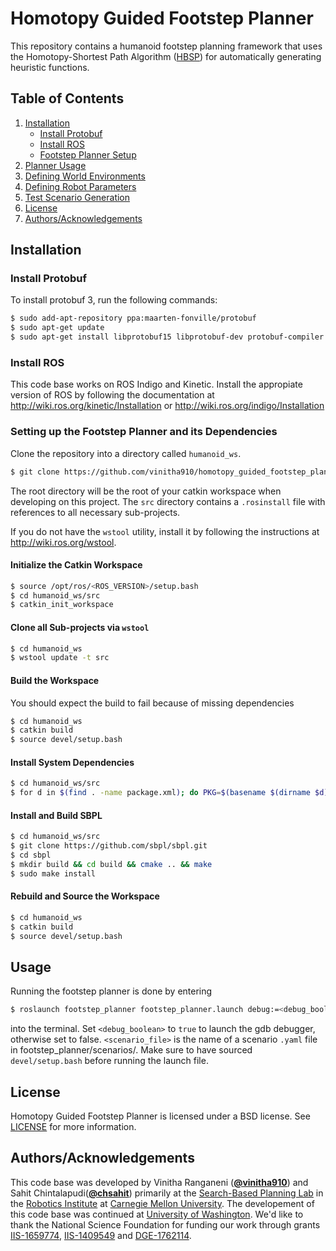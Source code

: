 # Homotopy Guided Footstep Planner

This repository contains a humanoid footstep planning framework that uses the Homotopy-Shortest Path Algorithm ([HBSP](https://aaai.org/ocs/index.php/ICAPS/ICAPS18/paper/view/17721/16943)) for automatically generating heuristic functions.

## Table of Contents
1. [Installation](#installation)
   - [Install Protobuf](#protobuf)
   - [Install ROS](#ros)
   - [Footstep Planner Setup](#footstep)
2. [Planner Usage](#usage)
3. [Defining World Environments](src/footstep_planner/worlds/README.md)
4. [Defining Robot Parameters](src/footstep_planner/proto/README.md)
5. [Test Scenario Generation](src/footstep_planner/python/README.md)
6. [License](#license)
7. [Authors/Acknowledgements](#authors)

## Installation <a name="installation"></a>

### Install Protobuf <a name="protobuf"></a>

To install protobuf 3, run the following commands:
```bash
$ sudo add-apt-repository ppa:maarten-fonville/protobuf
$ sudo apt-get update
$ sudo apt-get install libprotobuf15 libprotobuf-dev protobuf-compiler python-protobuf
```

### Install ROS <a name="ros"></a>
This code base works on ROS Indigo and Kinetic. Install the appropiate version of ROS by following the documentation at http://wiki.ros.org/kinetic/Installation or http://wiki.ros.org/indigo/Installation

### Setting up the Footstep Planner and its Dependencies <a name="footstep"></a>
Clone the repository into a directory called `humanoid_ws`.
```bash
$ git clone https://github.com/vinitha910/homotopy_guided_footstep_planner humanoid_ws
```
The root directory will be the root of your catkin workspace when developing on this project. The `src` directory contains a `.rosinstall` file with references to all necessary sub-projects.

If you do not have the `wstool` utility, install it by following the instructions at http://wiki.ros.org/wstool.

#### Initialize the Catkin Workspace
```bash
$ source /opt/ros/<ROS_VERSION>/setup.bash
$ cd humanoid_ws/src
$ catkin_init_workspace
```

#### Clone all Sub-projects via `wstool`
```bash
$ cd humanoid_ws
$ wstool update -t src
```

#### Build the Workspace
You should expect the build to fail because of missing dependencies
```bash
$ cd humanoid_ws
$ catkin build
$ source devel/setup.bash
```

#### Install System Dependencies
```bash
$ cd humanoid_ws/src
$ for d in $(find . -name package.xml); do PKG=$(basename $(dirname $d)); rosdep install -i $PKG; done
```

#### Install and Build SBPL
```bash
$ cd humanoid_ws/src
$ git clone https://github.com/sbpl/sbpl.git
$ cd sbpl
$ mkdir build && cd build && cmake .. && make
$ sudo make install
```

#### Rebuild and Source the Workspace
```bash
$ cd humanoid_ws
$ catkin build
$ source devel/setup.bash
```

## Usage <a name="usage"></a>

Running the footstep planner is done by entering 
```bash
$ roslaunch footstep_planner footstep_planner.launch debug:=<debug_boolean> scenario:=<scenario_file>
```
into the terminal. Set `<debug_boolean>` to `true` to launch the gdb debugger, otherwise set to false. `<scenario_file>` is the name of a scenario `.yaml` file in footstep_planner/scenarios/. Make sure to have sourced `devel/setup.bash` before running the launch file. 
 
## License <a name="license"></a>

Homotopy Guided Footstep Planner is licensed under a BSD license. See [LICENSE](LICENSE) for more information.

## Authors/Acknowledgements <a name="authors"></a>
This code base was developed by Vinitha Ranganeni ([**@vinitha910**](https://github.com/vinitha910)) and Sahit Chintalapudi([**@chsahit**](https://github.com/chsahit)) primarily at the [Search-Based Planning Lab](http://sbpl.net) in the [Robotics Institute](http://ri.cmu.edu/) at [Carnegie Mellon University](http://www.cmu.edu/). The developement of this code base was continued at [University of Washington](https://www.washington.edu/). We'd like to thank the National Science Foundation for funding our work through grants [IIS-1659774](https://www.nsf.gov/awardsearch/showAward?AWD_ID=1659774), [IIS-1409549](https://www.nsf.gov/awardsearch/showAward?AWD_ID=1409549) and [DGE-1762114](https://www.nsf.gov/awardsearch/showAward?AWD_ID=1762114).

